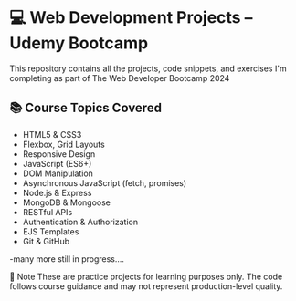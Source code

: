# 💻 Web Development Projects – Udemy Bootcamp

This repository contains all the projects, code snippets, and exercises I'm completing as part of The Web Developer Bootcamp 2024

## 📚 Course Topics Covered

- HTML5 & CSS3
- Flexbox, Grid Layouts
- Responsive Design
- JavaScript (ES6+)
- DOM Manipulation
- Asynchronous JavaScript (fetch, promises)
- Node.js & Express
- MongoDB & Mongoose
- RESTful APIs
- Authentication & Authorization
- EJS Templates
- Git & GitHub

-many more still in progress....


📌 Note
These are practice projects for learning purposes only. The code follows course guidance and may not represent production-level quality.

